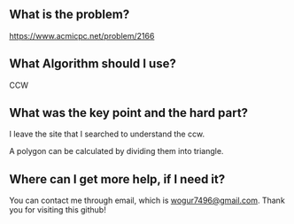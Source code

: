 ## What is the problem?

<https://www.acmicpc.net/problem/2166>

## What Algorithm should I use?

CCW

## What was the key point and the hard part?

I leave the site that I searched to understand the ccw.

A polygon can be calculated by dividing them into triangle.

## Where can I get more help, if I need it?

You can contact me through email, which is wogur7496@gmail.com.
Thank you for visiting this github!
